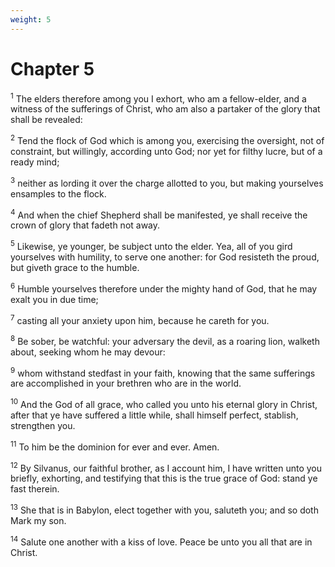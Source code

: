 ```yaml
---
weight: 5
---
```


# Chapter 5

<sup>1</sup> The elders therefore among you I exhort, who am a fellow-elder, and a witness of the sufferings of Christ, who am also a partaker of the glory that shall be revealed: 

<sup>2</sup> Tend the flock of God which is among you, exercising the oversight, not of constraint, but willingly, according unto God; nor yet for filthy lucre, but of a ready mind; 

<sup>3</sup> neither as lording it over the charge allotted to you, but making yourselves ensamples to the flock. 

<sup>4</sup> And when the chief Shepherd shall be manifested, ye shall receive the crown of glory that fadeth not away. 

<sup>5</sup> Likewise, ye younger, be subject unto the elder. Yea, all of you gird yourselves with humility, to serve one another: for God resisteth the proud, but giveth grace to the humble. 

<sup>6</sup> Humble yourselves therefore under the mighty hand of God, that he may exalt you in due time; 

<sup>7</sup> casting all your anxiety upon him, because he careth for you. 

<sup>8</sup> Be sober, be watchful: your adversary the devil, as a roaring lion, walketh about, seeking whom he may devour: 

<sup>9</sup> whom withstand stedfast in your faith, knowing that the same sufferings are accomplished in your brethren who are in the world. 

<sup>10</sup> And the God of all grace, who called you unto his eternal glory in Christ, after that ye have suffered a little while, shall himself perfect, stablish, strengthen you. 

<sup>11</sup> To him be the dominion for ever and ever. Amen. 

<sup>12</sup> By Silvanus, our faithful brother, as I account him, I have written unto you briefly, exhorting, and testifying that this is the true grace of God: stand ye fast therein. 

<sup>13</sup> She that is in Babylon, elect together with you, saluteth you; and so doth Mark my son. 

<sup>14</sup> Salute one another with a kiss of love. Peace be unto you all that are in Christ. 

